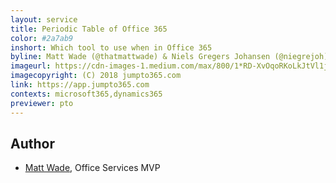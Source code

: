 ```yaml
---
layout: service
title: Periodic Table of Office 365
color: #2a7ab9 
inshort: Which tool to use when in Office 365
byline: Matt Wade (@thatmattwade) & Niels Gregers Johansen (@niegrejoh)
imageurl: https://cdn-images-1.medium.com/max/800/1*RD-XvOqoRKoLkJtVl1jJmw.png
imagecopyright: (C) 2018 jumpto365.com
link: https://app.jumpto365.com
contexts: microsoft365,dynamics365
previewer: pto
---
```



Author
---------

-   [Matt Wade](https://www.linkedin.com/in/thatmattwade/), Office Services MVP
